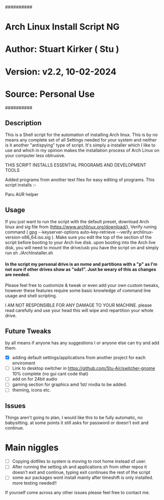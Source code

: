 ##########
# Arch Linux Install Script NG
# Author: Stuart Kirker ( Stu )
# Version: v2.2, 10-02-2024
# Source: Personal Use
##########



## Description

This is a Shell script for the automation of installing Arch linux. This is by no means any complete set of all Settings needed for your system and neither is it another "antispying" type of script. 
It's simply a installer which I like to use and which in my opinion makes the installation process of Arch Linux on your computer less obtrusive.

THIS SCRIPT INSTALLS ESSENTIAL PROGRAMS AND DEVELOPMENT TOOLS

Added programs from another text files for easy editing of programs.
This script installs :-

Paru AUR helper


## Usage
If you just want to run the script with the default preset, download Arch linux and sig file from (https://www.archlinux.org/download/), 
Verify runing command ( gpg --keyserver-options auto-key-retrieve --verify archlinux-version-x86_64.iso.sig ).
Make sure you edit the top of the section of the script before booting to your Arch live disk. upon booting into the Arch live disk, 
you will need to mount the drive/usb you have the script on and simply run sh ./ArchInstaller.sh

#### In the script my personal drive is an nvme and partitions with a "p" as I'm not sure if other drives show as "sda1". Just be weary of this as changes are needed.

Please feel free to customize & tweak or even add your own custom tweaks, however these features require some basic knowledge of command line usage and shell scripting.

I AM NOT RESPONSIBLE FOR ANY DAMAGE TO YOUR MACHINE. please read carefully and use your head this will wipe and repartition your whole drive.



## Future Tweaks

by all means if anyone has any suggestions I or anyone else can try and add them. 

- [x] adding default settings/applications from another project for each enviroment
- [ ] Link to desktop switcher in https://github.com/Stu-Air/switcher-gnome  10% complete (no gui cant code that) 
- [ ] add on for 24bit audio
- [ ] gaming section for graphics amd 1st/ nivdia to be added.
- [ ] theming, icons etc. 

## Issues 

Things aren't going to plan, I would like this to be fully automatic, no babysitting. at some points it still asks for password or doesn't exit and continue.

# Main niggles
- [ ] Copying dotfiles to system is moving to root home instead of user.
- [ ] After running the setting.sh and applications.sh from other repos it doesn't exit and continue, typing exit continues the rest of the script
- [ ] some aur packages wont install mainly after timeshift is only installed. more testing needed!!

If yourself come across any other issues please feel free to contact me. 


